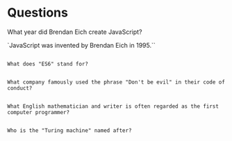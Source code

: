 # Questions

What year did Brendan Eich create JavaScript?

`JavaScript was invented by Brendan Eich in 1995.``

```

What does "ES6" stand for?

```

```

What company famously used the phrase "Don't be evil" in their code of conduct?

```

```

What English mathematician and writer is often regarded as the first computer programmer?

```

```

Who is the "Turing machine" named after?

```

```

